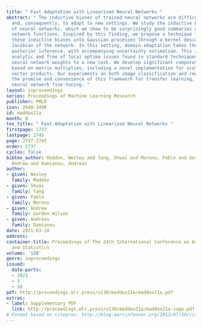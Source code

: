 ```yaml
---
title: " Fast Adaptation with Linearized Neural Networks "
abstract: " The inductive biases of trained neural networks are difficult to understand
  and, consequently, to adapt to new settings. We study the inductive biases of linearizations
  of neural networks, which we show to be surprisingly good summaries of the full
  network functions. Inspired by this finding, we propose a technique for embedding
  these inductive biases into Gaussian processes through a kernel designed from the
  Jacobian of the network. In this setting, domain adaptation takes the form of interpretable
  posterior inference, with accompanying uncertainty estimation. This inference is
  analytic and free of local optima issues found in standard techniques such as fine-tuning
  neural network weights to a new task. We develop significant computational speed-ups
  based on matrix multiplies, including a novel implementation for scalable Fisher
  vector products. Our experiments on both image classification and regression demonstrate
  the promise and convenience of this framework for transfer learning, compared to
  neural network fine-tuning. "
layout: inproceedings
series: Proceedings of Machine Learning Research
publisher: PMLR
issn: 2640-3498
id: maddox21a
month: 0
tex_title: " Fast Adaptation with Linearized Neural Networks "
firstpage: 2737
lastpage: 2745
page: 2737-2745
order: 2737
cycles: false
bibtex_author: Maddox, Wesley and Tang, Shuai and Moreno, Pablo and Gordon Wilson,
  Andrew and Damianou, Andreas
author:
- given: Wesley
  family: Maddox
- given: Shuai
  family: Tang
- given: Pablo
  family: Moreno
- given: Andrew
  family: Gordon Wilson
- given: Andreas
  family: Damianou
date: 2021-03-18
address:
container-title: Proceedings of The 24th International Conference on Artificial Intelligence
  and Statistics
volume: '130'
genre: inproceedings
issued:
  date-parts:
  - 2021
  - 3
  - 18
pdf: http://proceedings.mlr.press/v130/maddox21a/maddox21a.pdf
extras:
- label: Supplementary PDF
  link: http://proceedings.mlr.press/v130/maddox21a/maddox21a-supp.pdf
# Format based on citeproc: http://blog.martinfenner.org/2013/07/30/citeproc-yaml-for-bibliographies/
---
```

